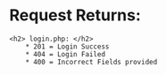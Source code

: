 <h1>Request Returns:</h1>

    <h2> login.php: </h2> 
        * 201 = Login Success
        * 404 = Login Failed
        * 400 = Incorrect Fields provided




